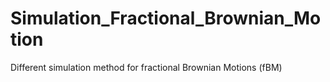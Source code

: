 # Simulation_Fractional_Brownian_Motion
Different simulation method for fractional Brownian Motions (fBM)

